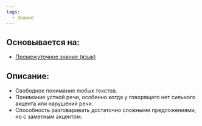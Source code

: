 ```yaml
---
tags:
  - Знание
---
```

## Основывается на:
- [Промежуточное знание (язык)](Промежуточное%20знание%20(язык).md)
## Описание:
- Свободное понимание любых текстов.
- Понимание устной речи, особенно когда у говорящего нет сильного акцента или нарушений речи.
- Способность разговаривать достаточно сложными предложениями, но с заметным акцентом.